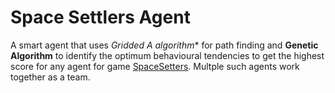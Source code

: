 # Space Settlers Agent

A smart agent that uses **Gridded A* algorithm** for path finding and **Genetic Algorithm** to identify the optimum behavioural tendencies to get the highest score for any agent for game [SpaceSetters](https://github.com/amymcgovern/spacesettlers). Multple such agents work together as a team.
